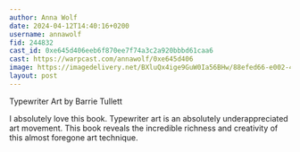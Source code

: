 ```yaml
---
author: Anna Wolf
date: 2024-04-12T14:40:16+0200
username: annawolf
fid: 244832
cast_id: 0xe645d406eeb6f870ee7f74a3c2a920bbbd61caa6
cast: https://warpcast.com/annawolf/0xe645d406
image: https://imagedelivery.net/BXluQx4ige9GuW0Ia56BHw/88efed66-e002-4b78-ef15-1a108f154200/original
layout: post
---
```

Typewriter Art by Barrie Tullett  
  
I absolutely love this book. Typewriter art is an absolutely underappreciated art movement. This book reveals the incredible richness and creativity of this almost foregone art technique.  

<img src='https://imagedelivery.net/BXluQx4ige9GuW0Ia56BHw/88efed66-e002-4b78-ef15-1a108f154200/original' alt='' referrerpolicy='no-referrer'/>
<img src='https://imagedelivery.net/BXluQx4ige9GuW0Ia56BHw/90bb5a70-3550-4003-141c-eb7299781a00/original' alt='' referrerpolicy='no-referrer'/>
